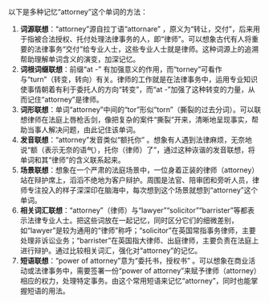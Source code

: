 以下是多种记忆“attorney”这个单词的方法：
1. **词源联想**：“attorney”源自拉丁语“attornare” ，原义为“转让，交付”，后来用于指被合法授权、托付处理法律事务的人，即“律师”。可以想象古代有人将重要的法律事务“交付”给专业人士，这些专业人士就是律师。这种词源上的追溯帮助理解单词含义的演变，加深记忆。
2. **词根词缀联想**：前缀“at -” 有加强意义的作用，而“torney”可看作与“turn”（转变，转向）有关。律师的工作就是在法律事务中，运用专业知识使事情朝着有利于委托人的方向“转变”，而“at -”加强了这种转变的力量，从而记住“attorney”是律师。
3. **词形联想**：单词“attorney”中间的“tor”形似“torn”（撕裂的过去分词）。可以联想律师在法庭上唇枪舌剑，像把复杂的案件“撕裂”开来，清晰地呈现事实，帮助当事人解决问题，由此记住该单词。
4. **发音联想**：“attorney”发音类似“额托你” 。想象有人遇到法律麻烦，无奈地说“额（表示无奈的语气），托你（律师）了”，通过这种诙谐的发音联想，将单词和其“律师”的含义联系起来。
5. **场景联想**：想象在一个严肃的法庭场景中，一位身着正装的律师（attorney）站在辩护席上，滔滔不绝地为客户辩护。周围是法官、陪审团和旁听人员，律师专注投入的样子深深印在脑海中，每次想到这个场景就想到“attorney”这个单词。
6. **相关词汇联想**：“attorney”（律师）与“lawyer”“solicitor”“barrister”等都表示法律专业人士。把这些词放在一起记忆，同时区分它们的细微差别，如“lawyer”是较为通用的“律师”称呼；“solicitor”在英国常指事务律师，主要处理非诉讼业务；“barrister”在英国指大律师、出庭律师，主要负责在法庭上进行辩护。通过比较相关词汇，强化对“attorney”的记忆。
7. **短语联想**：“power of attorney”意为“委托书，授权书” 。可以想象在商业活动或法律事务中，需要签署一份“power of attorney”来赋予律师（attorney）相应的权力，处理特定事务。由这个常用短语来记忆“attorney”，同时也能掌握短语的用法。 
